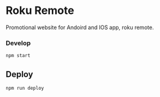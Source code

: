 # Roku Remote
Promotional website for Andoird and IOS app, roku remote.

### Develop
`npm start`

## Deploy
```npm run deploy```
